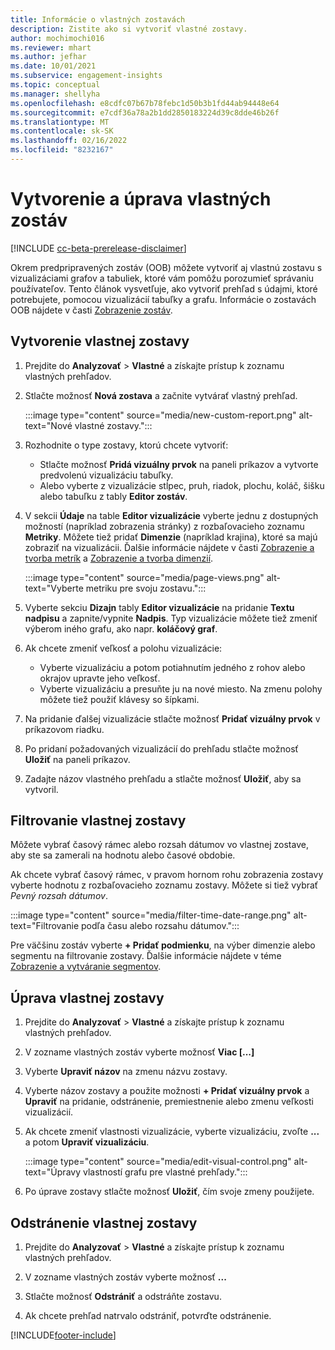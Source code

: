 ```yaml
---
title: Informácie o vlastných zostavách
description: Zistite ako si vytvoriť vlastné zostavy.
author: mochimochi016
ms.reviewer: mhart
ms.author: jefhar
ms.date: 10/01/2021
ms.subservice: engagement-insights
ms.topic: conceptual
ms.manager: shellyha
ms.openlocfilehash: e8cdfc07b67b78febc1d50b3b1fd44ab94448e64
ms.sourcegitcommit: e7cdf36a78a2b1dd2850183224d39c8dde46b26f
ms.translationtype: MT
ms.contentlocale: sk-SK
ms.lasthandoff: 02/16/2022
ms.locfileid: "8232167"
---
```

# <a name="create-and-edit-custom-reports"></a>Vytvorenie a úprava vlastných zostáv

[!INCLUDE [cc-beta-prerelease-disclaimer](includes/cc-beta-prerelease-disclaimer.md)]

Okrem predpripravených zostáv (OOB) môžete vytvoriť aj vlastnú zostavu s vizualizáciami grafov a tabuliek, ktoré vám pomôžu porozumieť správaniu používateľov. Tento článok vysvetľuje, ako vytvoriť prehľad s údajmi, ktoré potrebujete, pomocou vizualizácií tabuľky a grafu. Informácie o zostavách OOB nájdete v časti [Zobrazenie zostáv](view-reports.md).

## <a name="create-a-custom-report"></a>Vytvorenie vlastnej zostavy

1. Prejdite do **Analyzovať** > **Vlastné** a získajte prístup k zoznamu vlastných prehľadov.

1. Stlačte možnosť **Nová zostava** a začnite vytvárať vlastný prehľad.

   :::image type="content" source="media/new-custom-report.png" alt-text="Nové vlastné zostavy.":::

1. Rozhodnite o type zostavy, ktorú chcete vytvoriť:

    - Stlačte možnosť **Pridá vizuálny prvok** na paneli príkazov a vytvorte predvolenú vizualizáciu tabuľky.
    - Alebo vyberte z vizualizácie stĺpec, pruh, riadok, plochu, koláč, šišku alebo tabuľku z tably **Editor zostáv**.

1. V sekcii **Údaje** na table **Editor vizualizácie** vyberte jednu z dostupných možností (napríklad zobrazenia stránky) z rozbaľovacieho zoznamu **Metriky**. Môžete tiež pridať **Dimenzie** (napríklad krajina), ktoré sa majú zobraziť na vizualizácii. Ďalšie informácie nájdete v časti [Zobrazenie a tvorba metrík](metrics.md) a [Zobrazenie a tvorba dimenzií](dimensions.md).

   :::image type="content" source="media/page-views.png" alt-text="Vyberte metriku pre svoju zostavu.":::

1. Vyberte sekciu **Dizajn** tably **Editor vizualizácie** na pridanie **Textu nadpisu** a zapnite/vypnite **Nadpis**.  Typ vizualizácie môžete tiež zmeniť výberom iného grafu, ako napr. **koláčový graf**.

1. Ak chcete zmeniť veľkosť a polohu vizualizácie:
   - Vyberte vizualizáciu a potom potiahnutím jedného z rohov alebo okrajov upravte jeho veľkosť.
   - Vyberte vizualizáciu a presuňte ju na nové miesto. Na zmenu polohy môžete tiež použiť klávesy so šípkami.
1. Na pridanie ďalšej vizualizácie stlačte možnosť **Pridať vizuálny prvok** v príkazovom riadku.
1. Po pridaní požadovaných vizualizácií do prehľadu stlačte možnosť **Uložiť** na paneli príkazov.

1. Zadajte názov vlastného prehľadu a stlačte možnosť **Uložiť**, aby sa vytvoril.
 
## <a name="filter-a-custom-report"></a>Filtrovanie vlastnej zostavy

Môžete vybrať časový rámec alebo rozsah dátumov vo vlastnej zostave, aby ste sa zamerali na hodnotu alebo časové obdobie.

Ak chcete vybrať časový rámec, v pravom hornom rohu zobrazenia zostavy vyberte hodnotu z rozbaľovacieho zoznamu zostavy. Môžete si tiež vybrať *Pevný rozsah dátumov*.

:::image type="content" source="media/filter-time-date-range.png" alt-text="Filtrovanie podľa času alebo rozsahu dátumov.":::

Pre väčšinu zostáv vyberte **+ Pridať podmienku**, na výber dimenzie alebo segmentu na filtrovanie zostavy. Ďalšie informácie nájdete v téme [Zobrazenie a vytváranie segmentov](segments.md).

## <a name="edit-a-custom-report"></a>Úprava vlastnej zostavy

1. Prejdite do **Analyzovať** > **Vlastné** a získajte prístup k zoznamu vlastných prehľadov.

1. V zozname vlastných zostáv vyberte možnosť **Viac [...]** 

1. Vyberte **Upraviť názov** na zmenu názvu zostavy.

1. Vyberte názov zostavy a použite možnosti **+ Pridať vizuálny prvok** a **Upraviť** na pridanie, odstránenie, premiestnenie alebo zmenu veľkosti vizualizácií.

1. Ak chcete zmeniť vlastnosti vizualizácie, vyberte vizualizáciu, zvoľte **...** a potom **Upraviť vizualizáciu**.

   :::image type="content" source="media/edit-visual-control.png" alt-text="Úpravy vlastností grafu pre vlastné prehľady.":::

1. Po úprave zostavy stlačte možnosť **Uložiť**, čím svoje zmeny použijete. 

## <a name="delete-a-custom-report"></a>Odstránenie vlastnej zostavy

1. Prejdite do **Analyzovať** > **Vlastné** a získajte prístup k zoznamu vlastných prehľadov.

1. V zozname vlastných zostáv vyberte možnosť **...**

1. Stlačte možnosť **Odstrániť** a odstráňte zostavu.

1. Ak chcete prehľad natrvalo odstrániť, potvrďte odstránenie.


[!INCLUDE[footer-include](../includes/footer-banner.md)]
